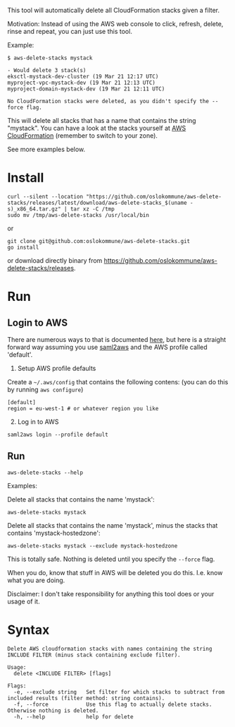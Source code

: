 This tool will automatically delete all CloudFormation stacks given a filter.

Motivation: Instead of using the AWS web console to click, refresh, delete, rinse and repeat, you can just use this
tool.

Example:

```shell
$ aws-delete-stacks mystack

- Would delete 3 stack(s)
eksctl-mystack-dev-cluster (19 Mar 21 12:17 UTC)
myproject-vpc-mystack-dev (19 Mar 21 12:13 UTC)
myproject-domain-mystack-dev (19 Mar 21 12:11 UTC)

No CloudFormation stacks were deleted, as you didn't specify the --force flag.
```

This will delete all stacks that has a name that contains the string "mystack".
You can have a look at the stacks yourself at
[AWS CloudFormation](https://eu-central-1.console.aws.amazon.com/cloudformation/home?region=eu-central-1#/stacks) 
(remember to switch to your zone).

See more examples below.

# Install

```shell
curl --silent --location "https://github.com/oslokommune/aws-delete-stacks/releases/latest/download/aws-delete-stacks_$(uname -s)_x86_64.tar.gz" | tar xz -C /tmp
sudo mv /tmp/aws-delete-stacks /usr/local/bin
```

or

```shell
git clone git@github.com:oslokommune/aws-delete-stacks.git
go install
```

or download directly binary from https://github.com/oslokommune/aws-delete-stacks/releases.

# Run

## Login to AWS

There are numerous ways to that is documented
[here](https://docs.aws.amazon.com/cli/latest/userguide/cli-configure-files.html), but here is a straight forward way
assuming you use [saml2aws](https://github.com/Versent/saml2aws) and the AWS profile called 'default'.

1. Setup AWS profile defaults
  
Create a `~/.aws/config` that contains the following contens: (you can do this by running `aws configure`)

```
[default]
region = eu-west-1 # or whatever region you like
```

2. Log in to AWS

```shell
saml2aws login --profile default
```

## Run 

```shell
aws-delete-stacks --help
```

Examples:

Delete all stacks that contains the name 'mystack':

```shell
aws-delete-stacks mystack
```

Delete all stacks that contains the name 'mystack', minus the stacks that contains 'mystack-hostedzone':

```shell
aws-delete-stacks mystack --exclude mystack-hostedzone
```

This is totally safe. Nothing is deleted until you specify the `--force` flag.

When you do, know that stuff in AWS will be deleted you do this. I.e. know what you are doing.

Disclaimer: I don't take responsibility for anything this tool does or your usage of it.

# Syntax

```shell
Delete AWS cloudformation stacks with names containing the string INCLUDE FILTER (minus stack containing exclude filter).

Usage:
  delete <INCLUDE FILTER> [flags]

Flags:
  -e, --exclude string   Set filter for which stacks to subtract from included results (filter method: string contains).
  -f, --force            Use this flag to actually delete stacks. Otherwise nothing is deleted.
  -h, --help             help for delete
```